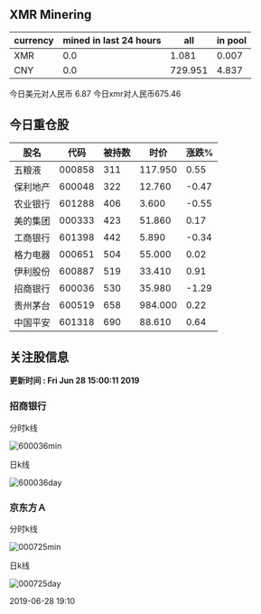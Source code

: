 ## XMR Minering

|currency|mined in last 24 hours|all|in pool|
|---|---|---|---|
|XMR|0.0|1.081|0.007|
|CNY|0.0|729.951|4.837|

今日美元对人民币 6.87	今日xmr对人民币675.46


## 今日重仓股 

|股名|代码|被持数|时价|涨跌%|
|---|---|---|---|---|
|五粮液|000858|311|117.950|0.55|
|保利地产|600048|322|12.760|-0.47|
|农业银行|601288|406|3.600|-0.55|
|美的集团|000333|423|51.860|0.17|
|工商银行|601398|442|5.890|-0.34|
|格力电器|000651|504|55.000|0.02|
|伊利股份|600887|519|33.410|0.91|
|招商银行|600036|530|35.980|-1.29|
|贵州茅台|600519|658|984.000|0.22|
|中国平安|601318|690|88.610|0.64|

## 关注股信息
**更新时间 : Fri Jun 28 15:00:11 2019**
### 招商银行 
分时k线

![600036min](http://image.sinajs.cn/newchart/min/n/sh600036.gif)

日k线

![600036day](http://image.sinajs.cn/newchart/daily/n/sh600036.gif)

### 京东方Ａ 
分时k线

![000725min](http://image.sinajs.cn/newchart/min/n/sz000725.gif)

日k线

![000725day](http://image.sinajs.cn/newchart/daily/n/sz000725.gif)

2019-06-28 19:10